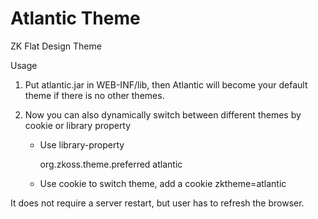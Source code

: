 Atlantic Theme
========

ZK Flat Design Theme

Usage

1. Put atlantic.jar in WEB-INF/lib, then Atlantic will become your default theme if there is no other themes.

2. Now you can also dynamically switch between different themes by cookie or library property
	* Use library-property
	  	<!-- in WEB-INF/zk.xml -->
		<library-property>
		    <name>org.zkoss.theme.preferred</name>
		    <value>atlantic</value>
		</library-property>
		
	* Use cookie to switch theme, add a cookie
		zktheme=atlantic
		
It does not require a server restart, but user has to refresh the browser.
